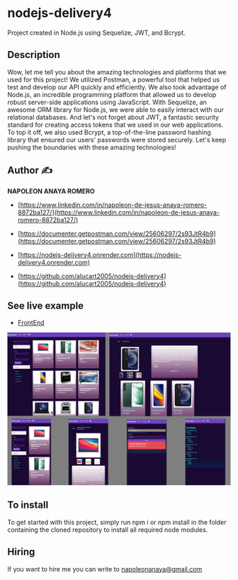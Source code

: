# nodejs-delivery4
Project created in Node.js using Sequelize, JWT, and Bcrypt.

## Description

Wow, let me tell you about the amazing technologies and platforms that we used for this project! We utilized Postman, a powerful tool that helped us test and develop our API quickly and efficiently. We also took advantage of Node.js, an incredible programming platform that allowed us to develop robust server-side applications using JavaScript. With Sequelize, an awesome ORM library for Node.js, we were able to easily interact with our relational databases. And let's not forget about JWT, a fantastic security standard for creating access tokens that we used in our web applications. To top it off, we also used Bcrypt, a top-of-the-line password hashing library that ensured our users' passwords were stored securely. Let's keep pushing the boundaries with these amazing technologies!

## Author ✍

**NAPOLEON ANAYA ROMERO**

-	[https://www.linkedin.com/in/napoleon-de-jesus-anaya-romero-8872ba127/](https://www.linkedin.com/in/napoleon-de-jesus-anaya-romero-8872ba127/)

-	[https://documenter.getpostman.com/view/25606297/2s93JtR4b9](https://documenter.getpostman.com/view/25606297/2s93JtR4b9)

-	[https://nodejs-delivery4.onrender.com](https://nodejs-delivery4.onrender.com)

-	[https://github.com/alucart2005/nodejs-delivery4](https://github.com/alucart2005/nodejs-delivery4)



## See live example

-	[FrontEnd](https://github.com/alucart2005/front-delivery4)
 
![..](https://raw.githubusercontent.com/alucart2005/ecommerce-react/Ecommerce-React-2023-Ver1/public/Capture%20%40commerce%20React.png)


## To install

To get started with this project, simply run npm i or npm install in the folder containing the cloned repository to install all required node modules.

## Hiring 
If you want to hire me you can write to napoleonanaya@gmail.com
